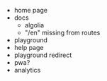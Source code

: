 - home page
- docs
  - algolia
  - "/en" missing from routes
- playground
- help page
- playground redirect
- pwa?
- analytics
